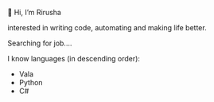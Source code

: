 👋 Hi, I’m Rirusha

interested in writing code, automating and making life better.

Searching for job....

I know languages (in descending order):
- Vala
- Python
- C#
